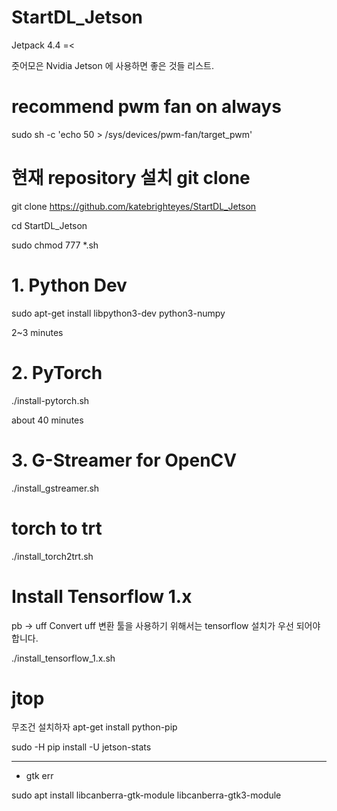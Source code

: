 # StartDL_Jetson 

Jetpack 4.4 =<

줏어모은 Nvidia Jetson 에 사용하면 좋은 것들 리스트.

# recommend pwm fan on always

sudo sh -c 'echo 50 > /sys/devices/pwm-fan/target_pwm'

# 현재 repository 설치 git clone

git clone https://github.com/katebrighteyes/StartDL_Jetson

cd StartDL_Jetson

sudo chmod 777 *.sh

# 1. Python Dev

sudo apt-get install libpython3-dev python3-numpy

2~3 minutes


# 2. PyTorch

./install-pytorch.sh

about 40 minutes


# 3. G-Streamer for OpenCV

./install_gstreamer.sh

# torch to trt

./install_torch2trt.sh

# Install Tensorflow 1.x

pb -> uff Convert uff 변환 툴을 사용하기 위해서는 tensorflow 설치가 우선 되어야합니다.

./install_tensorflow_1.x.sh

# jtop

무조건 설치하자
apt-get install python-pip

sudo -H pip install -U jetson-stats

----------------------------------
* gtk err

sudo apt install libcanberra-gtk-module libcanberra-gtk3-module
